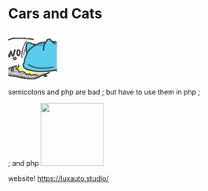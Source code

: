 # Cars and Cats
![cat](images/logos/cat.gif)

semicolons and php are bad ;
but have to use them in php ;


; and php <img src=https://i.imgur.com/YbVX8YL.png width="128" height="128">


website! https://luxauto.studio/
